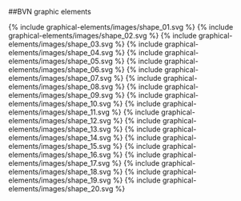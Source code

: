 <section id="graphical-elements-graphics">
</section>

##BVN graphic elements

<div class="graphic-elements-container">
{% include graphical-elements/images/shape_01.svg %}
{% include graphical-elements/images/shape_02.svg %}
{% include graphical-elements/images/shape_03.svg %}
{% include graphical-elements/images/shape_04.svg %}
{% include graphical-elements/images/shape_05.svg %}
{% include graphical-elements/images/shape_06.svg %}
{% include graphical-elements/images/shape_07.svg %}
{% include graphical-elements/images/shape_08.svg %}
{% include graphical-elements/images/shape_09.svg %}
{% include graphical-elements/images/shape_10.svg %}
{% include graphical-elements/images/shape_11.svg %}
{% include graphical-elements/images/shape_12.svg %}
{% include graphical-elements/images/shape_13.svg %}
{% include graphical-elements/images/shape_14.svg %}
{% include graphical-elements/images/shape_15.svg %}
{% include graphical-elements/images/shape_16.svg %}
{% include graphical-elements/images/shape_17.svg %}
{% include graphical-elements/images/shape_18.svg %}
{% include graphical-elements/images/shape_19.svg %}
{% include graphical-elements/images/shape_20.svg %}
</div>